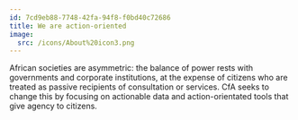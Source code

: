 ```yaml
---
id: 7cd9eb88-7748-42fa-94f8-f0bd40c72686
title: We are action-oriented
image:
  src: /icons/About%20icon3.png
---
```


African societies are asymmetric: the balance of power rests with governments and corporate institutions, at the expense of citizens who are treated as passive recipients of consultation or services. CfA seeks to change this by focusing on actionable data and action-orientated tools that give agency to citizens.
